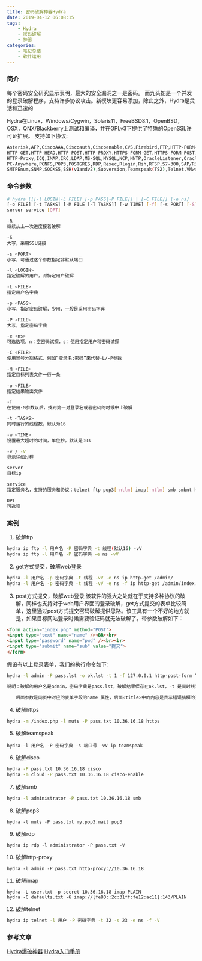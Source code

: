 ```yaml
---
title: 密码破解神器Hydra
date: 2019-04-12 06:08:15
tags:
    - Hydra
    - 密码破解
    - 神器
categories:
    - 笔记总结
    - 软件运用
---
```


### 简介
每个密码安全研究显示表明，最大的安全漏洞之一是密码。 而九头蛇是一个并发的登录破解程序，支持许多协议攻击。新模块更容易添加，除此之外，Hydra是灵活和迅速的

Hydra在Linux，Windows/Cygwin，Solaris11，FreeBSD8.1，OpenBSD，OSX，QNX/Blackberry上测试和编译，并在GPLv3下提供了特殊的OpenSSL许可证扩展。
支持如下协议:
```bash
Asterisk,AFP,CiscoAAA,Ciscoauth,Ciscoenable,CVS,Firebird,FTP,HTTP-FORM-GET,HTTP-FORM-POST,
HTTP-GET,HTTP-HEAD,HTTP-POST,HTTP-PROXY,HTTPS-FORM-GET,HTTPS-FORM-POST,HTTPS-GET,HTTPS-POST,HTTPS-HEAD,
HTTP-Proxy,ICQ,IMAP,IRC,LDAP,MS-SQL,MYSQL,NCP,NNTP,OracleListener,OracleSID,Oracle,
PC-Anywhere,PCNFS,POP3,POSTGRES,RDP,Rexec,Rlogin,Rsh,RTSP,S7-300,SAP/R3,SIP,SMB,SMTP,
SMTPEnum,SNMP,SOCKS5,SSH(v1andv2),Subversion,Teamspeak(TS2),Telnet,VMware-Auth,VNCandXMPP.
```
<!--more-->
### 命令参数
```bash
# hydra [[[-l LOGIN|-L FILE] [-p PASS|-P FILE]] | [-C FILE]] [-e ns]
[-o FILE] [-t TASKS] [-M FILE [-T TASKS]] [-w TIME] [-f] [-s PORT] [-S] [-vV]
server service [OPT]

-R
继续从上一次进度接着破解

-S
大写，采用SSL链接

-s <PORT>
小写，可通过这个参数指定非默认端口

-l <LOGIN>
指定破解的用户，对特定用户破解

-L <FILE>
指定用户名字典

-p <PASS>
小写，指定密码破解，少用，一般是采用密码字典

-P <FILE>
大写，指定密码字典

-e <ns>
可选选项，n：空密码试探，s：使用指定用户和密码试探

-C <FILE>
使用冒号分割格式，例如“登录名:密码”来代替-L/-P参数

-M <FILE>
指定目标列表文件一行一条

-o <FILE>
指定结果输出文件

-f
在使用-M参数以后，找到第一对登录名或者密码的时候中止破解

-t <TASKS>
同时运行的线程数，默认为16

-w <TIME>
设置最大超时的时间，单位秒，默认是30s

-v / -V
显示详细过程

server
目标ip

service
指定服务名，支持的服务和协议：telnet ftp pop3[-ntlm] imap[-ntlm] smb smbnt http[s]-{head|get} http-{get|post}-form http-proxy cisco cisco-enable vnc ldap2 ldap3 mssql mysql oracle-listener postgres nntp socks5 rexec rlogin pcnfs snmp rsh cvs svn icq sapr3 ssh2 smtp-auth[-ntlm] pcanywhere teamspeak sip vmauthd firebird ncp afp等等

OPT
可选项
```
### 案例

1. 破解ftp
```bash
hydra ip ftp -l 用户名 -P 密码字典 -t 线程(默认16) -vV
hydra ip ftp -l 用户名 -P 密码字典 -e ns -vV
```
2. get方式提交，破解web登录
```bash
hydra -l 用户名 -p 密码字典 -t 线程 -vV -e ns ip http-get /admin/
hydra -l 用户名 -p 密码字典 -t 线程 -vV -e ns -f ip http-get /admin/index.php
```
3. post方式提交，破解web登录
该软件的强大之处就在于支持多种协议的破解，同样也支持对于web用户界面的登录破解，get方式提交的表单比较简单，这里通过post方式提交密码破解提供思路。该工具有一个不好的地方就是，如果目标网站登录时候需要验证码就无法破解了。带参数破解如下：
```html
<form action="index.php" method="POST">
<input type="text" name="name" /><BR><br>
<input type="password" name="pwd" /><br><br>
<input type="submit" name="sub" value="提交">
</form>
```
假设有以上登录表单，我们的执行命令如下:
```bash
hydra -l admin -P pass.lst -o ok.lst -t 1 -f 127.0.0.1 http-post-form “index.php:name=^USER^&pwd=^PASS^:<title>invalido</title>”

说明：破解的用户名是admin，密码字典是pass.lst，破解结果保存在ok.lst，-t 是同时线程数为1，-f 是当破解了一个密码就停止，ip 是本地，就是目标ip，http-post-form表示破解是采用http 的post 方式提交的表单密码破解。

　　后面参数是网页中对应的表单字段的name 属性，后面<title>中的内容是表示错误猜解的返回信息提示，可以自定义
```

4. 破解https
```bash
hydra -m /index.php -l muts -P pass.txt 10.36.16.18 https
```
5. 破解teamspeak
```
hydra -l 用户名 -P 密码字典 -s 端口号 -vV ip teamspeak
```
6. 破解cisco
```bash
hydra -P pass.txt 10.36.16.18 cisco
hydra -m cloud -P pass.txt 10.36.16.18 cisco-enable
```
7. 破解smb
```bash
hydra -l administrator -P pass.txt 10.36.16.18 smb
```
8. 破解pop3
```
hydra -l muts -P pass.txt my.pop3.mail pop3
```
9. 破解rdp
```
hydra ip rdp -l administrator -P pass.txt -V
```
10. 破解http-proxy
```
hydra -l admin -P pass.txt http-proxy://10.36.16.18
```
11. 破解imap
```
hydra -L user.txt -p secret 10.36.16.18 imap PLAIN
hydra -C defaults.txt -6 imap://[fe80::2c:31ff:fe12:ac11]:143/PLAIN
```
12. 破解telnet
```bash
hydra ip telnet -l 用户 -P 密码字典 -t 32 -s 23 -e ns -f -V
```


### 参考文章
[Hydra爆破神器](https://www.cnblogs.com/ECJTUACM-873284962/p/7805116.html)
[Hydra入门手册](https://www.freebuf.com/column/152404.html)